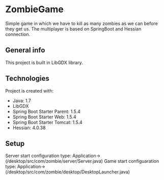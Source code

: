 # ZombieGame
Simple game in which we have to kill as many zombies as we can before they get us. The multiplayer is based on SpringBoot and Hessian connection.

## General info
This project is built in LibGDX library.
	
## Technologies
Project is created with:
* Java: 1.7
* LibGDX
* Spring Boot Starter Parent: 1.5.4
* Spring Boot Starter Web: 1.5.4
* Spring Boot Starter Tomcat: 1.5.4
* Hessian: 4.0.38
	
## Setup
Server start configuration type: Application->(/desktop/src/com/zombie/server/Server.java)
Game start configuaration type: Application->(/desktop/src/com/zombie/desktop/DesktopLauncher.java)
